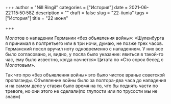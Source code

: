 +++
author = "Nill Ringil"
categories = ["История"]
date = 2021-06-22T15:50:58Z
description = ""
draft = false
slug = "22-iiunia"
tags = ["История"]
title = "22 июня"

+++


Молотов о нападении Германии «без объявления войны»: «Шуленбурга я принимал в полтретьего или в три ночи, думаю, не позже трех часов. Германский посол вручил ноту одновременно с нападением. У них все было согласовано, и, видно, у посла было указание: явиться в такой-то час, ему было известно, когда начнется» Цитата по «Сто сорок бесед с Молотовым».

Так что про «без объявления войны» это было чистое вранье советской пропаганды. Объявление войны было за полтора-два часа до нападения и на самом деле у ставки было время на то, что бы поднять части по тревоге, но они этого не сделали(по глупости или по трусости мы не знаем)

